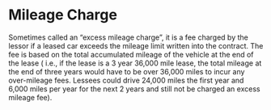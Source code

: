 ---
---

# Mileage Charge

Sometimes called an “excess mileage charge”, it is a fee charged by the lessor if a leased car exceeds the mileage limit written into the contract. The fee is based on the total accumulated mileage of the vehicle at the end of the lease ( i.e., if the lease is a 3 year 36,000 mile lease, the total mileage at the end of three years would have to be over 36,000 miles to incur any over-mileage fees. Lessees could drive 24,000 miles the first year and 6,000 miles per year for the next 2 years and still not be charged an excess mileage fee).
